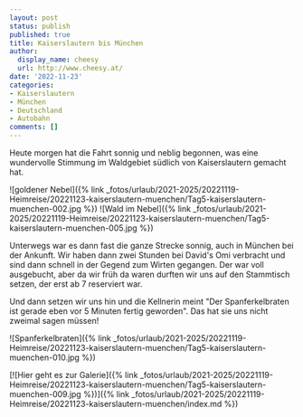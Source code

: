 ```yaml
---
layout: post
status: publish
published: true
title: Kaiserslautern bis München
author:
  display_name: cheesy
  url: http://www.cheesy.at/
date: '2022-11-23'
categories:
- Kaiserslautern
- München
- Deutschland
- Autobahn
comments: []
---
```

Heute morgen hat die Fahrt sonnig und neblig begonnen, was eine wundervolle Stimmung im Waldgebiet südlich von Kaiserslautern gemacht hat.

![goldener Nebel]({% link _fotos/urlaub/2021-2025/20221119-Heimreise/20221123-kaiserslautern-muenchen/Tag5-kaiserslautern-muenchen-002.jpg %})
![Wald im Nebel]({% link _fotos/urlaub/2021-2025/20221119-Heimreise/20221123-kaiserslautern-muenchen/Tag5-kaiserslautern-muenchen-005.jpg %})

Unterwegs war es dann fast die ganze Strecke sonnig, auch in München bei der Ankunft. Wir haben dann zwei Stunden bei David's Omi verbracht und sind dann schnell in der Gegend zum Wirten gegangen. Der war voll ausgebucht, aber da wir früh da waren durften wir uns auf den Stammtisch setzen, der erst ab 7 reserviert war.

Und dann setzen wir uns hin und die Kellnerin meint "Der Spanferkelbraten ist gerade eben vor 5 Minuten fertig geworden". Das hat sie uns nicht zweimal sagen müssen!

![Spanferkelbraten]({% link _fotos/urlaub/2021-2025/20221119-Heimreise/20221123-kaiserslautern-muenchen/Tag5-kaiserslautern-muenchen-010.jpg %})

[![Hier geht es zur Galerie]({% link _fotos/urlaub/2021-2025/20221119-Heimreise/20221123-kaiserslautern-muenchen/Tag5-kaiserslautern-muenchen-009.jpg %})]({% link _fotos/urlaub/2021-2025/20221119-Heimreise/20221123-kaiserslautern-muenchen/index.md %})